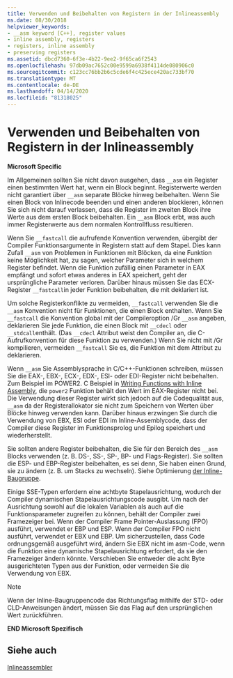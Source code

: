 ```yaml
---
title: Verwenden und Beibehalten von Registern in der Inlineassembly
ms.date: 08/30/2018
helpviewer_keywords:
- __asm keyword [C++], register values
- inline assembly, registers
- registers, inline assembly
- preserving registers
ms.assetid: dbcd7360-6f3e-4b22-9ee2-9f65ca6f2543
ms.openlocfilehash: 97db09ac7652c00e9599a6938f4114de080906c0
ms.sourcegitcommit: c123cc76bb2b6c5cde6f4c425ece420ac733bf70
ms.translationtype: MT
ms.contentlocale: de-DE
ms.lasthandoff: 04/14/2020
ms.locfileid: "81318025"
---
```

# <a name="using-and-preserving-registers-in-inline-assembly"></a>Verwenden und Beibehalten von Registern in der Inlineassembly

**Microsoft Specific**

Im Allgemeinen sollten Sie nicht davon ausgehen, dass `__asm` ein Register einen bestimmten Wert hat, wenn ein Block beginnt. Registerwerte werden nicht garantiert über `__asm` separate Blöcke hinweg beibehalten. Wenn Sie einen Block von Inlinecode beenden und einen anderen blockieren, können Sie sich nicht darauf verlassen, dass die Register im zweiten Block ihre Werte aus dem ersten Block beibehalten. Ein `__asm` Block erbt, was auch immer Registerwerte aus dem normalen Kontrollfluss resultieren.

Wenn Sie `__fastcall` die aufrufende Konvention verwenden, übergibt der Compiler Funktionsargumente in Registern statt auf dem Stapel. Dies kann Zufall `__asm` von Problemen in Funktionen mit Blöcken, da eine Funktion keine Möglichkeit hat, zu sagen, welcher Parameter sich in welchem Register befindet. Wenn die Funktion zufällig einen Parameter in EAX empfängt und sofort etwas anderes in EAX speichert, geht der ursprüngliche Parameter verloren. Darüber hinaus müssen Sie das ECX-Register `__fastcall`in jeder Funktion beibehalten, die mit deklariert ist.

Um solche Registerkonflikte zu vermeiden, `__fastcall` verwenden Sie die `__asm` Konvention nicht für Funktionen, die einen Block enthalten. Wenn Sie `__fastcall` die Konvention global mit der Compileroption /Gr `__asm` angeben, deklarieren Sie jede Funktion, die einen Block mit `__cdecl` oder `__stdcall`enthält. (Das `__cdecl` Attribut weist den Compiler an, die C-Aufrufkonvention für diese Funktion zu verwenden.) Wenn Sie nicht mit /Gr kompilieren, vermeiden `__fastcall` Sie es, die Funktion mit dem Attribut zu deklarieren.

Wenn `__asm` Sie Assemblysprache in C/C++-Funktionen schreiben, müssen Sie die EAX-, EBX-, ECX-, EDX-, ESI- oder EDI-Register nicht beibehalten. Zum Beispiel im POWER2. C Beispiel in [Writing Functions with Inline Assembly](../../assembler/inline/writing-functions-with-inline-assembly.md), die `power2` Funktion behält den Wert im EAX-Register nicht bei. Die Verwendung dieser Register wirkt sich jedoch auf die Codequalität aus, `__asm` da der Registerallokator sie nicht zum Speichern von Werten über Blöcke hinweg verwenden kann. Darüber hinaus erzwingen Sie durch die Verwendung von EBX, ESI oder EDI im Inline-Assemblycode, dass der Compiler diese Register im Funktionsprolog und Epilog speichert und wiederherstellt.

Sie sollten andere Register beibehalten, die Sie für den Bereich des `__asm` Blocks verwenden (z. B. DS-, SS-, SP-, BP- und Flags-Register). Sie sollten die ESP- und EBP-Register beibehalten, es sei denn, Sie haben einen Grund, sie zu ändern (z. B. um Stacks zu wechseln). Siehe Optimierung [der Inline-Baugruppe](../../assembler/inline/optimizing-inline-assembly.md).

Einige SSE-Typen erfordern eine achtbyte Stapelausrichtung, wodurch der Compiler dynamischen Stapelausrichtungscode ausgibt. Um nach der Ausrichtung sowohl auf die lokalen Variablen als auch auf die Funktionsparameter zugreifen zu können, behält der Compiler zwei Framezeiger bei.  Wenn der Compiler Frame Pointer-Auslassung (FPO) ausführt, verwendet er EBP und ESP.  Wenn der Compiler FPO nicht ausführt, verwendet er EBX und EBP. Um sicherzustellen, dass Code ordnungsgemäß ausgeführt wird, ändern Sie EBX nicht im asm-Code, wenn die Funktion eine dynamische Stapelausrichtung erfordert, da sie den Framezeiger ändern könnte. Verschieben Sie entweder die acht Byte ausgerichteten Typen aus der Funktion, oder vermeiden Sie die Verwendung von EBX.

> [!NOTE]
> Wenn der Inline-Baugruppencode das Richtungsflag mithilfe der STD- oder CLD-Anweisungen ändert, müssen Sie das Flag auf den ursprünglichen Wert zurückführen.

**END Microsoft Spezifisch**

## <a name="see-also"></a>Siehe auch

[Inlineassembler](../../assembler/inline/inline-assembler.md)<br/>
